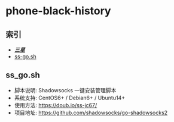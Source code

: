 # phone-black-history
## 索引
* [***三星***](#三星)
 * [ss-go.sh](#ss_gosh)
 
 
 
 ## ss_go.sh

- 脚本说明: Shadowsocks 一键安装管理脚本
- 系统支持: CentOS6+ / Debian6+ / Ubuntu14+
- 使用方法: https://doub.io/ss-jc67/
- 项目地址: https://github.com/shadowsocks/go-shadowsocks2
